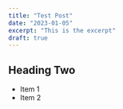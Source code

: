```yaml
---
title: "Test Post"
date: "2023-01-05"
excerpt: "This is the excerpt"
draft: true
---
```


## Heading Two

- Item 1
- Item 2
